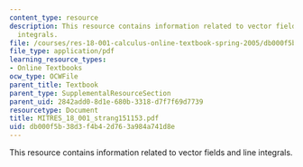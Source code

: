 ```yaml
---
content_type: resource
description: This resource contains information related to vector fields and line
  integrals.
file: /courses/res-18-001-calculus-online-textbook-spring-2005/db000f5b38d3f4b42d763a984a741d8e_MITRES_18_001_strang151153.pdf
file_type: application/pdf
learning_resource_types:
- Online Textbooks
ocw_type: OCWFile
parent_title: Textbook
parent_type: SupplementalResourceSection
parent_uid: 2842add0-8d1e-680b-3318-d7f7f69d7739
resourcetype: Document
title: MITRES_18_001_strang151153.pdf
uid: db000f5b-38d3-f4b4-2d76-3a984a741d8e
---
```

This resource contains information related to vector fields and line integrals.

